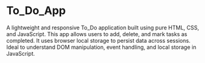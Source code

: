 # To_Do_App
A lightweight and responsive To_Do application built using pure HTML, CSS, and JavaScript. This app allows users to add, delete, and mark tasks as completed. It uses browser local storage to persist data across sessions. Ideal to understand DOM manipulation, event handling, and local storage in JavaScript.
